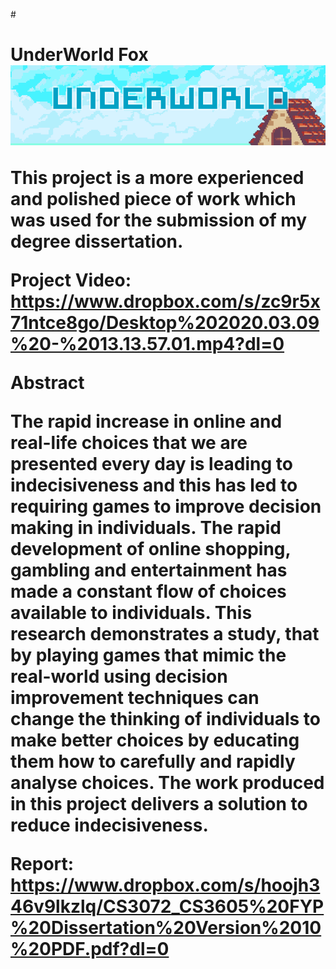 #<h1> UnderWorld Fox
![Title](/image.png)

This project is a more experienced and polished piece of work which was used for the submission of my degree dissertation.

Project Video: https://www.dropbox.com/s/zc9r5x71ntce8go/Desktop%202020.03.09%20-%2013.13.57.01.mp4?dl=0

Abstract

The rapid increase in online and real-life choices that we are presented every day is leading to indecisiveness and this has led to requiring games to improve decision making in individuals. The rapid development of online shopping, gambling and entertainment has made a constant flow of choices available to individuals. This research demonstrates a study, that by playing games that mimic the real-world using decision improvement techniques can change the thinking of individuals to make better choices by educating them how to carefully and rapidly analyse choices. The work produced in this project delivers a solution to reduce indecisiveness.

Report: https://www.dropbox.com/s/hoojh346v9lkzlq/CS3072_CS3605%20FYP%20Dissertation%20Version%2010%20PDF.pdf?dl=0
